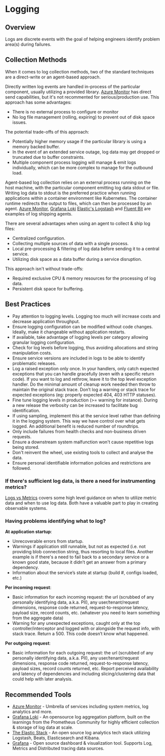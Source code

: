 # Logging

## Overview

Logs are discrete events with the goal of helping engineers identify problem area(s) during failures.

## Collection Methods

When it comes to log collection methods, two of the standard techniques are a direct-write or an agent-based approach.

Directly written log events are handled in-process of the particular component, usually utilizing a provided library. [Azure Monitor](https://azure.microsoft.com/en-us/services/monitor) has direct send capabilities, but it's not recommented for serious/production use. This approach has some advantages:

- There is no external process to configure or monitor
- No log file management (rolling, expiring) to prevent out of disk space issues.

The potential trade-offs of this approach:

- Potentially higher memory usage if the particular library is using a memory backed buffer.
- In the event of an extended service outage, log data may get dropped or truncated due to buffer constraints.
- Multiple component process logging will manage & emit logs individually, which can be more complex to manage for the outbound load.

Agent-based log collection relies on an external process running on the host machine, with the particular component emitting log data stdout or file. Writing log data to stdout is the preferred practice when running applications within a container environment like Kubernetes. The container runtime redirects the output to files, which can then be processed by an agent. [Azure Monitor](https://azure.microsoft.com/en-us/services/monitor), [Grafana Loki](https://github.com/grafana/loki) [Elastic's Logstash](https://www.elastic.co/logstash) and [Fluent Bit](https://fluentbit.io/) are examples of log shipping agents.

There are several advantages when using an agent to collect & ship log files:

- Centralized configuration.
- Collecting multiple sources of data with a single process.
- Local pre-processing & filtering of log data before sending it to a central service.
- Utilizing disk space as a data buffer during a service disruption.

This approach isn't without trade-offs:

- Required exclusive CPU & memory resources for the processing of log data.
- Persistent disk space for buffering.

## Best Practices

- Pay attention to logging levels. Logging too much will increase costs and decrease application throughput.
- Ensure logging configuration can be modified without code changes. Ideally, make it changeable without application restarts.
- If available, take advantage of logging levels per category allowing granular logging configuration.
- Check for log levels before logging, thus avoiding allocations and string manipulation costs.
- Ensure service versions are included in logs to be able to identify problematic releases.
- Log a raised exception only once. In your handlers, only catch expected exceptions that you can handle gracefully (even with a specific return code). If you want to log and rethrow, leave it to the top level exception handler. Do the minimal amount of cleanup work needed then throw to maintain the original stack trace. Don’t log a warning or stack trace for expected exceptions (eg: properly expected 404, 403 HTTP statuses).
- Fine tune logging levels in production (>= warning for instance). During a new release the verbosity can be increased to facilitate bug identification.
- If using sampling, implement this at the service level rather than defining it in the logging system. This way we have control over what gets logged. An additional benefit is reduced number of roundtrips.
- Only include failures from health checks and non-business driven requests.
- Ensure a downstream system malfunction won't cause repetitive logs being stored.
- Don't reinvent the wheel, use existing tools to collect and analyse the data.
- Ensure personal identifiable information policies and restrictions are followed.

### If there's sufficient log data, is there a need for instrumenting metrics?

[Logs vs Metrics](../log-vs-metric.md) covers some high level guidance on when to utilize metric data and when to use log data. Both have a valuable part to play in creating observable systems.

### Having problems identifying what to log?

**At application startup**:

- Unrecoverable errors from startup.
- Warnings if application still runnable, but not as expected (i.e. not providing blob connection string, thus resorting to local files. Another example is if there's a need to fail back to a secondary service or a known good state, because it didn’t get an answer from a primary dependency.
- Information about the service’s state at startup (build #, configs loaded, etc.)

**Per incoming request**:

- Basic information for each incoming request: the url (scrubbed of any personally identifying data, a.k.a. PII), any user/tenant/request dimensions, response code returned, request-to-response latency, payload size, record counts, etc. (whatever you need to learn something from the aggregate data)
- Warning for any unexpected exceptions, caught only at the top controller/interceptor and logged with or alongside the request info, with stack trace. Return a 500. This code doesn’t know what happened.

**Per outgoing request**:

- Basic information for each outgoing request: the url (scrubbed of any personally identifying data, a.k.a. PII), any user/tenant/request dimensions, response code returned, request-to-response latency, payload sizes, record counts returned, etc. Report perceived availability and latency of dependencies and including slicing/clustering data that could help with later analysis.

## Recommended Tools

- [Azure Monitor](https://docs.microsoft.com/en-us/azure/azure-monitor/overview) - Umbrella of services including system metrics, log analytics and more.
- [Grafana Loki](https://github.com/grafana/loki) - An opensource log aggregation platform, built on the learnings from the Prometheus Community for highly efficient collection & storage of log data at scale.
- [The Elastic Stack](https://www.elastic.co/what-is/elk-stack) - An open source log analytics tech stack utilizing Logstash, Beats, Elasticsearch and Kibana.
- [Grafana](https://grafana.com) - Open source dashboard & visualization tool. Supports Log, Metrics and Distributed tracing data sources.
